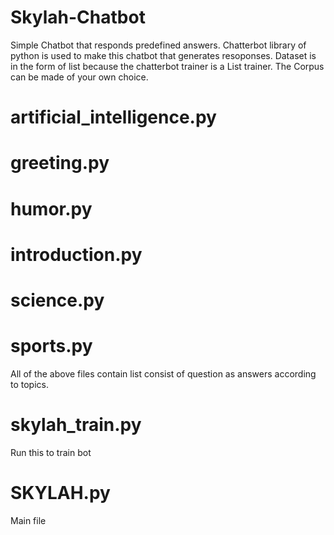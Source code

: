 # Skylah-Chatbot
Simple Chatbot that responds predefined answers.
Chatterbot library of python is used to make this chatbot that generates resoponses.
Dataset is in the form of list because the chatterbot trainer is a List trainer. The Corpus can be made of your own choice.
# artificial_intelligence.py
# greeting.py
# humor.py
# introduction.py
# science.py
# sports.py
All of the above files contain list consist of question as answers according to topics.
# skylah_train.py
Run this to train bot
# SKYLAH.py
Main file
